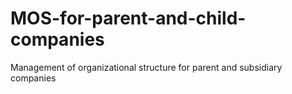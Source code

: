 # MOS-for-parent-and-child-companies
Management of organizational structure for parent and subsidiary companies
